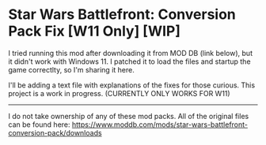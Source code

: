 # Star Wars Battlefront: Conversion Pack Fix [W11 Only] [WIP]


I tried running this mod after downloading it from MOD DB (link below), but it didn't work with Windows 11. I patched it to load the files and startup the game correctlty, so I'm sharing it here.

I'll be adding a text file with explanations of the fixes for those curious. This project is a work in progress. (CURRENTLY ONLY WORKS FOR W11)

---------------------------------------------------------------------------------------------------------------------------------------
I do not take ownership of any of these mod packs. All of the original files can be found here: https://www.moddb.com/mods/star-wars-battlefront-conversion-pack/downloads

